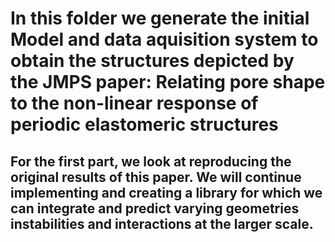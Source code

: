 # In this folder we generate the initial Model and data aquisition system to obtain the structures depicted by the JMPS paper: Relating pore shape to the non-linear response of periodic elastomeric structures

## For the first part, we look at reproducing the original results of this paper. We will continue implementing and creating a library for which we can integrate and predict varying geometries instabilities and interactions at the larger scale.
